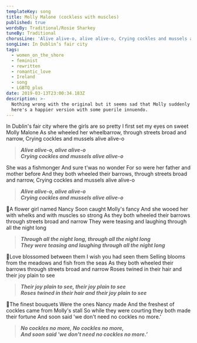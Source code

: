 ```yaml
---
templateKey: song
title: Molly Malone (cockless with muscles)
published: true
wordsBy: Traditional/Rosie Sharkey
tuneBy: Traditional
chorusLine: 'Alive alive-o, alive alive-o, Crying cockles and mussels alive alive-o'
songLine: In Dublin’s fair city
tags:
  - women_on_the_shore
  - feminist
  - rewritten
  - romantic_love
  - Ireland
  - song
  - LGBTQ_plus
date: 2019-03-13T23:00:34.183Z
description: >-
  Nothing wrong with the original but it seems sad that Molly suddenly dies, so
  here's a happier version with some puerile innuendo.
---
```

In Dublin's fair city
where the girls are so pretty
I first set my eyes on sweet Molly Malone
As she wheeled her wheelbarrow, through streets broad and narrow,
Crying cockles and mussels alive alive-o

> ***Alive alive-o, alive alive-o***\
> ***Crying cockles and mussels alive alive-o***

She was a fishmonger
And sure t'was no wonder
For so were her father and mother before
And they both wheeled their barrows, through streets broad and narrow,
Crying cockles and mussels alive alive-o

> ***Alive alive-o, alive alive-o***\
> ***Crying cockles and mussels alive alive-o***

🔷A flower girl named Nancy
Soon caught Molly's fancy
And she wooed her with whelks and with muscles so strong
As they both wheeled their barrows through streets broad and narrow
They were teasing and laughing through all the night long

> ***Through all the night long, through all the night long***\
> ***They were teasing and laughing through all the night long***

🔷Love blossomed between them
I wish you had seen them
Selling blooms from the meadows and fish from the seas
As they both wheeled their barrows through streets broad and narrow
Roses twined in their hair and their joy plain to see

> ***Their joy plain to see, their joy plain to see***\
> ***Roses twined in their hair and their joy plain to see***

🔷The finest bouquets
Were the ones Nancy made
And the freshest of cockles came from Molly's stall
So while they were courting they both made their fortune
And soon said 'we don't need no cockles no more.’

> ***No cockles no more, No cockles no more,***\
> ***And soon said 'we don't need no cockles no more.’***
